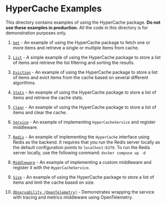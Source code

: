 # HyperCache Examples

This directory contains examples of using the HyperCache package.
**Do not use these examples in production.**
All the code in this directory is for demonstration purposes only.

1. [`Get`](./get/get.go) - An example of using the HyperCache package to fetch one or more items and retrieve a single or multiple items from cache.

2. [`List`](./list/list.go) - A simple example of using the HyperCache package to store a list of items and retrieve the list filtering and sorting the results.

3. [`Eviction`](./eviction/eviction.go) - An example of using the HyperCache package to store a list of items and evict items from the cache based on several different algorithms.

4. [`Stats`](./stats/stats.go) - An example of using the HyperCache package to store a list of items and retrieve the cache stats.

5. [`Clear`](./clear/clear.go) - An example of using the HyperCache package to store a list of items and clear the cache.

6. [`Service`](./service/service.go) - An example of implementing `HyperCacheService` and register middleware.

7. [`Redis`](./redis/redis.go) - An example of implementing the `HyperCache` interface using Redis as the backend. It requires that you run the Redis server locally as the default configuration points to `localhost:6379`. To run the Redis server locally, use the following command: `docker compose up -d`

8. [`Middleware`](./middleware/middleware.go) - An example of implementing a custom middleware and register it with the `HyperCacheService`.

9. [`Size`](./size/size.go) - An example of using the HyperCache package to store a list of items and limit the cache based on size.

10. [`Observability (OpenTelemetry)`](./observability/otel.go) - Demonstrates wrapping the service with tracing and metrics middleware using OpenTelemetry.

